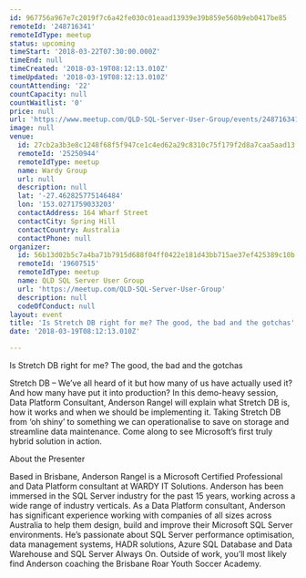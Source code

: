 ```yaml
---
id: 967756a967e7c2019f7c6a42fe030c01eaad13939e39b859e560b9eb0417be85
remoteId: '248716341'
remoteIdType: meetup
status: upcoming
timeStart: '2018-03-22T07:30:00.000Z'
timeEnd: null
timeCreated: '2018-03-19T08:12:13.010Z'
timeUpdated: '2018-03-19T08:12:13.010Z'
countAttending: '22'
countCapacity: null
countWaitlist: '0'
price: null
url: 'https://www.meetup.com/QLD-SQL-Server-User-Group/events/248716341/'
image: null
venue:
  id: 27cb2a3b3e8c1248f68f5f947ce1c4ed62a29c8310c75f179f2d8a7caa5aad13
  remoteId: '25250944'
  remoteIdType: meetup
  name: Wardy Group
  url: null
  description: null
  lat: '-27.462825775146484'
  lon: '153.0271759033203'
  contactAddress: 164 Wharf Street
  contactCity: Spring Hill
  contactCountry: Australia
  contactPhone: null
organizer:
  id: 56b13d02b5c7a4ba71b7915d688f04ff0422e181d43bb715ae37ef425389c10b
  remoteId: '19607515'
  remoteIdType: meetup
  name: QLD SQL Server User Group
  url: 'https://meetup.com/QLD-SQL-Server-User-Group'
  description: null
  codeOfConduct: null
layout: event
title: 'Is Stretch DB right for me? The good, the bad and the gotchas'
date: '2018-03-19T08:12:13.010Z'

---
```

<p>Is Stretch DB right for me? The good, the bad and the gotchas</p> <p>Stretch DB – We’ve all heard of it but how many of us have actually used it? And how many have put it into production? In this demo-heavy session, Data Platform Consultant, Anderson Rangel will explain what Stretch DB is, how it works and when we should be implementing it. Taking Stretch DB from ‘oh shiny’ to something we can operationalise to save on storage and streamline data maintenance. Come along to see Microsoft’s first truly hybrid solution in action.</p> <p>About the Presenter</p> <p>Based in Brisbane, Anderson Rangel is a Microsoft Certified Professional and Data Platform consultant at WARDY IT Solutions. Anderson has been immersed in the SQL Server industry for the past 15 years, working across a wide range of industry verticals. As a Data Platform consultant, Anderson has significant experience working with companies of all sizes across Australia to help them design, build and improve their Microsoft SQL Server environments. He’s passionate about SQL Server performance optimisation, data management systems, HADR solutions, Azure SQL Database and Data Warehouse and SQL Server Always On. Outside of work, you’ll most likely find Anderson coaching the Brisbane Roar Youth Soccer Academy.</p>
